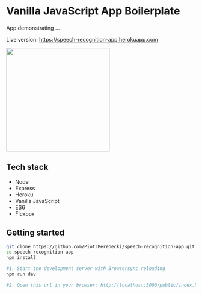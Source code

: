 # Vanilla JavaScript App Boilerplate

App demonstrating ...

Live version: https://speech-recognition-app.herokuapp.com

<img src="./src/graphics/screencast.gif" width="275px" height="auto">

## Tech stack
* Node
* Express
* Heroku
* Vanilla JavaScript
* ES6
* Flexbox

## Getting started

```sh
git clone https://github.com/PiotrBerebecki/speech-recognition-app.git
cd speech-recognition-app
npm install

#1. Start the development server with Browsersync reloading
npm run dev

#2. Open this url in your browser: http://localhost:3000/public/index.html
```

